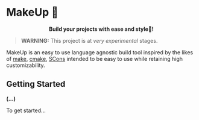 # MakeUp 💄

<p align="center">
    <strong>Build your projects with ease and style🎨!</strong>
</p>

> **WARNING:** This project is at *very experimental* stages.

MakeUp is an easy to use language agnostic build tool inspired by the likes of [make](https://www.gnu.org/software/make/), [cmake](https://github.com/Kitware/CMake), [SCons](https://github.com/SCons/scons) intended to be easy to use while retaining high customizability.

## Getting Started

**(...)**

To get started...